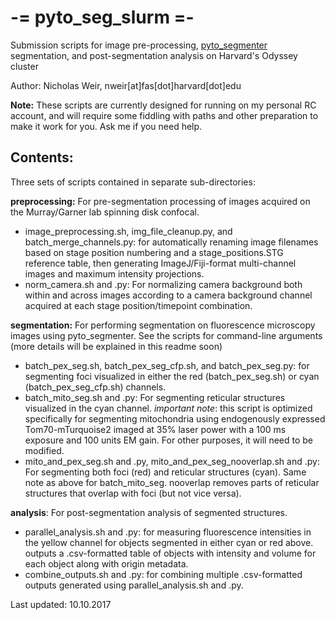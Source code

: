 # -= pyto_seg_slurm =-
Submission scripts for image pre-processing, [pyto_segmenter](https://github.com/deniclab/pyto_segmenter/) segmentation, and post-segmentation analysis on Harvard's Odyssey cluster

Author: Nicholas Weir, nweir[at]fas[dot]harvard[dot]edu

__Note:__ These scripts are currently designed for running on my personal RC account, and will require some fiddling with paths and other preparation to make it work for you. Ask me if you need help.

## Contents:
Three sets of scripts contained in separate sub-directories:

__preprocessing:__ For pre-segmentation processing of images acquired on the Murray/Garner lab spinning disk confocal.
- image_preprocessing.sh, img_file_cleanup.py, and batch_merge_channels.py: for automatically renaming image filenames based on stage position numbering and a stage_positions.STG reference table, then generating ImageJ/Fiji-format multi-channel images and maximum intensity projections.
- norm_camera.sh and .py: For normalizing camera background both within and across images according to a camera background channel acquired at each stage position/timepoint combination.

__segmentation:__ For performing segmentation on fluorescence microscopy images using pyto_segmenter. See the scripts for command-line arguments (more details will be explained in this readme soon)
- batch_pex_seg.sh, batch_pex_seg_cfp.sh, and batch_pex_seg.py: for segmenting foci visualized in either the red (batch_pex_seg.sh) or cyan (batch_pex_seg_cfp.sh) channels.
- batch_mito_seg.sh and .py: For segmenting reticular structures visualized in the cyan channel. _important note_: this script is optimized specifically for segmenting mitochondria using endogenously expressed Tom70-mTurquoise2 imaged at 35% laser power with a 100 ms exposure and 100 units EM gain. For other purposes, it will need to be modified.
- mito_and_pex_seg.sh and .py, mito_and_pex_seg_nooverlap.sh and .py: For segmenting both foci (red) and reticular structures (cyan). Same note as above for batch_mito_seg. nooverlap removes parts of reticular structures that overlap with foci (but not vice versa).

__analysis__: For post-segmentation analysis of segmented structures.
- parallel_analysis.sh and .py: for measuring fluorescence intensities in the yellow channel for objects segmented in either cyan or red above. outputs a .csv-formatted table of objects with intensity and volume for each object along with origin metadata.
- combine_outputs.sh and .py: for combining multiple .csv-formatted outputs generated using parallel_analysis.sh and .py.

Last updated: 10.10.2017
